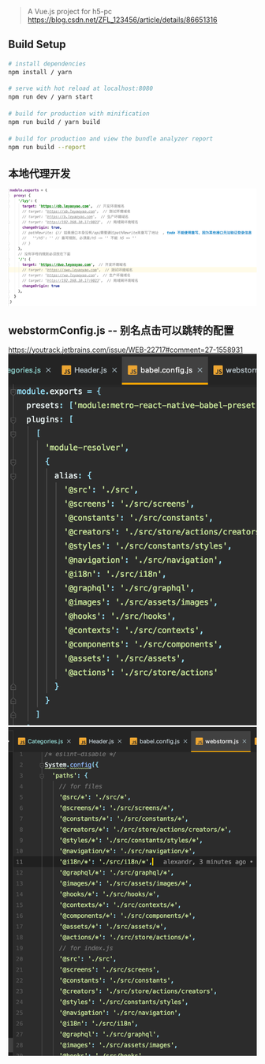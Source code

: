 > A Vue.js project for h5-pc
https://blog.csdn.net/ZFL_123456/article/details/86651316
## Build Setup

``` bash
# install dependencies
npm install / yarn

# serve with hot reload at localhost:8080
npm run dev / yarn start

# build for production with minification
npm run build / yarn build

# build for production and view the bundle analyzer report
npm run build --report
```
## 本地代理开发
![](.README_images/0bbf5fdd.png)

## webstormConfig.js -- 别名点击可以跳转的配置
https://youtrack.jetbrains.com/issue/WEB-22717#comment=27-1558931
![](.README_images/4de7ae02.png)
![](.README_images/1c9725ed.png)
